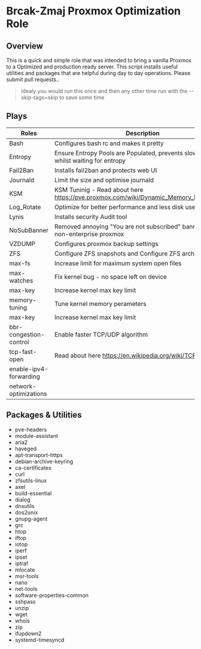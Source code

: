 Brcak-Zmaj Proxmox Optimization Role
==========
                                              

Overview
--------

This is a quick and simple role that was intended to bring a vanilla Proxmox to a Optimized and production ready server. This script installs useful utilities and packages that are helpful during day to day operations. Please submit pull requests..
> Idealy you would run this once and then any other time run with the --skip-tags=skip to save some time
 

Plays
--------------------

Roles                             |  Description
----------------------------------|------------------------------------------------------------------------------------
Bash                              |  Configures bash rc and makes it pretty
Entropy                           |  Ensure Entropy Pools are Populated, prevents slowdowns whilst waiting for entropy
Fail2Ban                          |  Installs fail2ban and protects web UI
Journald                          |  Limit the size and optimise journald
KSM                               |  KSM Tuninig - Read about here https://pve.proxmox.com/wiki/Dynamic_Memory_Management
Log_Rotate                        |  Optimize for better performance and less disk useage 
Lynis                             |  Installs security Audit tool
NoSubBanner                       |  Removed annoying "You are not subscribed" banner from non-enterprise proxmox
VZDUMP                            |  Configures proxmox backup settings
ZFS                               |  Configure ZFS snapshots and Configure ZFS arch size
max-fs                            |  Increase limit for maximum system open files
max-watches                       |  Fix kernel bug - no space left on device
max-key                           |  Increase kernel max key limit
memory-tuning                     |  Tune kernel memory perameters 
max-key                           |  Increase kernel max key limit
bbr-congestion-control            |  Enable faster TCP/UDP algorithm
tcp-fast-open                     |  Read about here https://en.wikipedia.org/wiki/TCP_Fast_Open
enable-ipv4-forwarding            |
network-optimizations             | 


Packages & Utilities
------------

- pve-headers
- module-assistant
- aria2
- haveged
- apt-transport-https
- debian-archive-keyring
- ca-certificates
- curl
- zfsutils-linux
- axel
- build-essential
- dialog
- dnsutils
- dos2unix   
- gnupg-agent  
- grc 
- htop
- iftop
- iotop
- iperf
- ipset
- iptraf
- mlocate
- msr-tools
- nano
- net-tools
- software-properties-common
- sshpass
- unzip
- wget
- whois
- zip 
- ifupdown2
- systemd-timesyncd      
